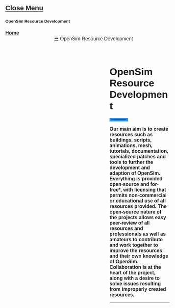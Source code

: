 <!DOCTYPE html>
<html>
<title>OpenSim Resource Development</title>
<meta charset="UTF-8">
<meta name="viewport" content="width=device-width, initial-scale=1">
<link rel="stylesheet" href="https://www.w3schools.com/w3css/4/w3.css">
<link rel="stylesheet" href="https://fonts.googleapis.com/css?family=Poppins">
<style>
body,h1,h2,h3,h4,h5 {font-family: "Poppins", sans-serif}
body {font-size:16px;}
.w3-half img{margin-bottom:-6px;margin-top:16px;opacity:0.8;cursor:pointer}
.w3-half img:hover{opacity:1}
</style>
<body>


<!-- Sidebar/menu -->
<nav class="w3-sidebar w3-blue w3-collapse w3-top w3-large w3-padding" style="z-index:3;width:300px;font-weight:bold;" id="mySidebar"><br>
  <a href="javascript:void(0)" onclick="w3_close()" class="w3-button w3-hide-large w3-display-topleft" style="width:100%;font-size:22px">Close Menu</a>
  <div class="w3-container">
    <h4 class="w3-padding-64"><small><b>OpenSim Resource Development</b></small></h4>
  </div>
  <div class="w3-bar-block">
    <a href="index" onclick="w3_close()" class="w3-bar-item w3-button w3-hover-white">Home</a>
  </div>
</nav>

<!-- Top menu on small screens -->
<header class="w3-container w3-top w3-hide-large w3-blue w3-xlarge w3-padding">
  <a href="javascript:void(0)" class="w3-button w3-blue w3-margin-right" onclick="w3_open()">☰</a>
  <span>OpenSim Resource Development</span>
</header>

<!-- Overlay effect when opening sidebar on small screens -->
<div class="w3-overlay w3-hide-large" onclick="w3_close()" style="cursor:pointer" title="close side menu" id="myOverlay"></div>

<!-- !PAGE CONTENT! -->
<div class="w3-main" style="margin-left:340px;margin-right:40px">

  <!-- Header -->
  <div class="w3-container" style="margin-top:80px">
    <h1 class="w3-jumbo"><b>OpenSim Resource Development</b></h1>
    <hr style="width:50px;border:5px solid DodgerBlue" class="w3-round">
  </div>
  
  <div class="w3-half">
  <b>Our main aim is to create resources such as buildings, scripts, animations, mesh, tutorials, documentation, specialized patches and tools to further the development and adaption of OpenSim. Everything is provided open-source and for-free*, with licensing that permits non-commercial or educational use of all resources provided.
  The open-source nature of the projects allows easy peer-review of all resources and professionals as well as amateurs to contribute and work together to improve the resources and their own knowledge of OpenSim. Collaboration is at the heart of the project, along with a desire to solve issues resulting from improperly created resources.
  <hr>
    
  </div>



</div>

<script>
// Script to open and close sidebar
function w3_open() {
    document.getElementById("mySidebar").style.display = "block";
    document.getElementById("myOverlay").style.display = "block";
}
 
function w3_close() {
    document.getElementById("mySidebar").style.display = "none";
    document.getElementById("myOverlay").style.display = "none";
}

// Modal Image Gallery
function onClick(element) {
  document.getElementById("img01").src = element.src;
  document.getElementById("modal01").style.display = "block";
  var captionText = document.getElementById("caption");
  captionText.innerHTML = element.alt;
}
</script>
</body>
</html>